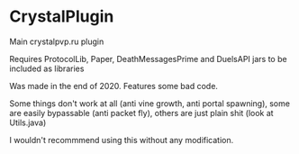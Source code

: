 # CrystalPlugin
Main crystalpvp.ru plugin

Requires ProtocolLib, Paper, DeathMessagesPrime and DuelsAPI jars to be included as libraries

Was made in the end of 2020. Features some bad code.

Some things don't work at all (anti vine growth, anti portal spawning), some are easily bypassable (anti packet fly), others are just plain shit (look at Utils.java)

I wouldn't recommmend using this without any modification.
